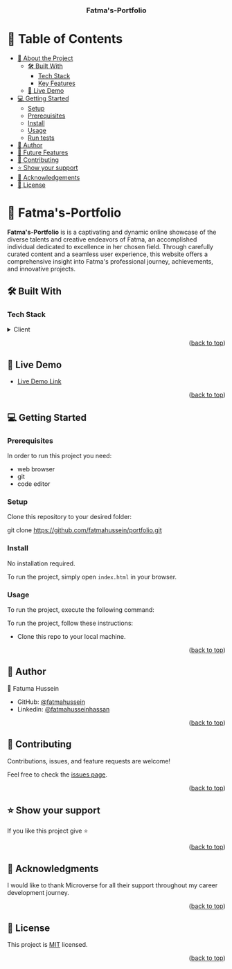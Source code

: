 <a name="readme-top"></a>

<div align="center">
  
  <h3><b> Fatma's-Portfolio</b></h3>

</div>

<!-- TABLE OF CONTENTS -->

# 📗 Table of Contents

- [📖 About the Project](#about-project)
  - [🛠 Built With](#built-with)
    - [Tech Stack](#tech-stack)
    - [Key Features](#key-features)
  - [🚀 Live Demo](#live-demo)
- [💻 Getting Started](#getting-started)
  - [Setup](#setup)
  - [Prerequisites](#prerequisites)
  - [Install](#install)
  - [Usage](#usage)
  - [Run tests](#run-tests)
- [👥 Author](#author)
- [🔭 Future Features](#future-features)
- [🤝 Contributing](#contributing)
- [⭐️ Show your support](#support)
- [🙏 Acknowledgements](#acknowledgements)
- [📝 License](#license)

# 📖 Fatma's-Portfolio <a name="about-project"></a>

**Fatma's-Portfolio** is is a captivating and dynamic online showcase of the diverse talents and creative endeavors of Fatma, an accomplished individual dedicated to excellence in her chosen field. Through carefully curated content and a seamless user experience, this website offers a comprehensive insight into Fatma's professional journey, achievements, and innovative projects.

## 🛠 Built With <a name="built-with"></a>

### Tech Stack <a name="tech-stack"></a>

<details>
  <summary>Client</summary>
  <ul>
    <li><a href="https://developer.mozilla.org/en-US/docs/Web/HTML" target="_blank">HTML5</a></li>
    <li><a href="https://developer.mozilla.org/en-US/docs/Web/CSS" target="_blank">CSS3</a></li>
    <li><a href="https://developer.mozilla.org/en-US/docs/Web/JavaScript" target="_blank">JavaScript (ES6+)</a></li>
  </ul>
</details>

<!-- Features -->


<p align="right">(<a href="#readme-top">back to top</a>)</p>
<!-- LIVE DEMO -->

## 🚀 Live Demo <a name="live-demo"></a>

- [Live Demo Link]()

<p align="right">(<a href="#readme-top">back to top</a>)</p>

<!-- GETTING STARTED -->

## 💻 Getting Started <a name="getting-started"></a>

### Prerequisites

In order to run this project you need:

- web browser 
- git
- code editor

### Setup

Clone this repository to your desired folder:

git clone https://github.com/fatmahussein/portfolio.git

### Install

No installation required.

To run the project, simply open `index.html` in your browser.


### Usage

To run the project, execute the following command:

To run the project, follow these instructions:

- Clone this repo to your local machine.

<p align="right">(<a href="#readme-top">back to top</a>)</p>

<!-- AUTHOR -->

## 👥 Author <a name="author"></a>

👤 Fatuma Hussein

- GitHub: [@fatmahussein](https://github.com/fatmahussein)
- Linkedin: [@fatmahusseinhassan](https://www.linkedin.com/in/fatmahusseinhassan/)


<p align="right">(<a href="#readme-top">back to top</a>)</p>

<!-- CONTRIBUTING -->

## 🤝 Contributing <a name="contributing"></a>

Contributions, issues, and feature requests are welcome!


Feel free to check the [issues page](https://github.com/fatmahussein/portfolio/issues).

<p align="right">(<a href="#readme-top">back to top</a>)</p>

<!-- SUPPORT -->

## ⭐️ Show your support <a name="support"></a>

If you like this project give ⭐️

<p align="right">(<a href="#readme-top">back to top</a>)</p>

<!-- ACKNOWLEDGEMENTS -->

## 🙏 Acknowledgments <a name="acknowledgements"></a>

I would like to thank Microverse for all their support throughout my career development journey.

<p align="right">(<a href="#readme-top">back to top</a>)</p>


<!-- LICENSE -->

## 📝 License <a name="license"></a>

This project is [MIT](./LICENSE) licensed.

<p align="right">(<a href="#readme-top">back to top</a>)</p>
